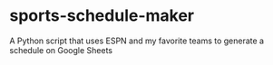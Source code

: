# sports-schedule-maker
A Python script that uses ESPN and my favorite teams to generate a schedule on Google Sheets
